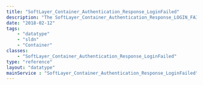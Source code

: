 ```yaml
---
title: "SoftLayer_Container_Authentication_Response_LoginFailed"
description: "The SoftLayer_Container_Authentication_Response_LOGIN_FAILED data type contains information for specific responses from the getPortalLogin API. This class is indicative of a request where there was an inability to login based on the information that was provided. "
date: "2018-02-12"
tags:
    - "datatype"
    - "sldn"
    - "Container"
classes:
    - "SoftLayer_Container_Authentication_Response_LoginFailed"
type: "reference"
layout: "datatype"
mainService : "SoftLayer_Container_Authentication_Response_LoginFailed"
---
```


